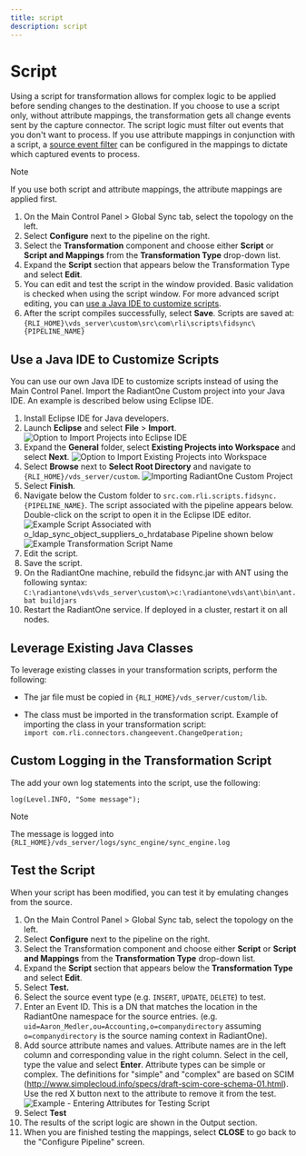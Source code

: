 ```yaml
---
title: script
description: script
---
```

         
# Script

Using a script for transformation allows for complex logic to be applied before sending changes to the destination. If you choose to use a script only, without attribute mappings, the transformation gets all change events sent by the capture connector. The script logic must filter out events that you don't want to process. If you use attribute mappings in conjunction with a script, a [source event filter](transformation/attribute-mappings.md#source-event-filter) can be configured in the mappings to dictate which captured events to process.

>[!note]
>If you use both script and attribute mappings, the attribute mappings are applied first.

1. On the Main Control Panel > Global Sync tab, select the topology on the left.
1. Select **Configure** next to the pipeline on the right.
1. Select the **Transformation** component and choose either **Script** or **Script and Mappings** from the **Transformation Type** drop-down list.
1. Expand the **Script** section that appears below the Transformation Type and select **Edit**.
1. You can edit and test the script in the window provided. Basic validation is checked when using the script window. For more advanced script editing, you can [use a Java IDE to customize scripts](#use-a-java-ide-to-customize-scripts).
1. After the script compiles successfully, select **Save**. Scripts are saved at: `{RLI_HOME}\vds_server\custom\src\com\rli\scripts\fidsync\{PIPELINE_NAME}`

## Use a Java IDE to Customize Scripts

You can use our own Java IDE to customize scripts instead of using the Main Control Panel. Import the RadiantOne Custom project into your Java IDE. An example is described below using Eclipse IDE.

1. Install Eclipse IDE for Java developers.
1. Launch **Eclipse** and select **File** > **Import**.
![Option to Import Projects into Eclipse IDE](../media/image62.png)
1. Expand the **General** folder, select **Existing Projects into Workspace** and select **Next**.
![Option to Import Existing Projects into Workspace](../media/image63.png)
1. Select **Browse** next to **Select Root Directory** and navigate to `{RLI_HOME}/vds_server/custom`.
![Importing RadiantOne Custom Project](../media/image64.png)
1. Select **Finish**.
1. Navigate below the Custom folder to `src.com.rli.scripts.fidsync.{PIPELINE_NAME}`. The script associated with the pipeline appears below. Double-click on the script to open it in the Eclipse IDE editor.
![Example Script Associated with `o_ldap_sync_object_suppliers_o_hrdatabase` Pipeline shown below](../media/image65.png)
![Example Transformation Script Name](../media/image66.png)
1. Edit the script.
1. Save the script.
1. On the RadiantOne machine, rebuild the fidsync.jar with ANT using the following syntax:
`C:\radiantone\vds\vds_server\custom\>c:\radiantone\vds\ant\bin\ant.bat buildjars`
1. Restart the RadiantOne service. If deployed in a cluster, restart it on all nodes.

## Leverage Existing Java Classes

To leverage existing classes in your transformation scripts, perform the following:

- The jar file must be copied in `{RLI_HOME}/vds_server/custom/lib`.

- The class must be imported in the transformation script. 
  Example of importing the class in your transformation script:  
  `import com.rli.connectors.changeevent.ChangeOperation;`

## Custom Logging in the Transformation Script

The add your own log statements into the script, use the following:

`log(Level.INFO, "Some message");`

>[!note]
>The message is logged into `{RLI_HOME}/vds_server/logs/sync_engine/sync_engine.log`

## Test the Script

When your script has been modified, you can test it by emulating changes from the source.

1. On the Main Control Panel > Global Sync tab, select the topology on the left.
1. Select **Configure** next to the pipeline on the right.
1. Select the Transformation component and choose either **Script** or **Script and Mappings** from the **Transformation Type** drop-down list.
1. Expand the **Script** section that appears below the **Transformation Type** and select **Edit**.
1. Select **Test.**
1. Select the source event type (e.g. `INSERT`, `UPDATE`, `DELETE`) to test.
1. Enter an Event ID. This is a DN that matches the location in the RadiantOne namespace for the source entries. (e.g. `uid=Aaron_Medler,ou=Accounting,o=companydirectory` assuming `o=companydirectory` is the source naming context in RadiantOne).
1. Add source attribute names and values. Attribute names are in the left column and corresponding value in the right column. Select in the cell, type the value and select **Enter**. Attribute types can be simple or complex. The definitions for "simple" and "complex" are based on SCIM (<http://www.simplecloud.info/specs/draft-scim-core-schema-01.html>). Use the red X button next to the attribute to remove it from the test.
![Example - Entering Attributes for Testing Script](../media/image68.png)
1. Select **Test**
1.  The results of the script logic are shown in the Output section.
1.  When you are finished testing the mappings, select **CLOSE** to go back to the "Configure Pipeline" screen.
